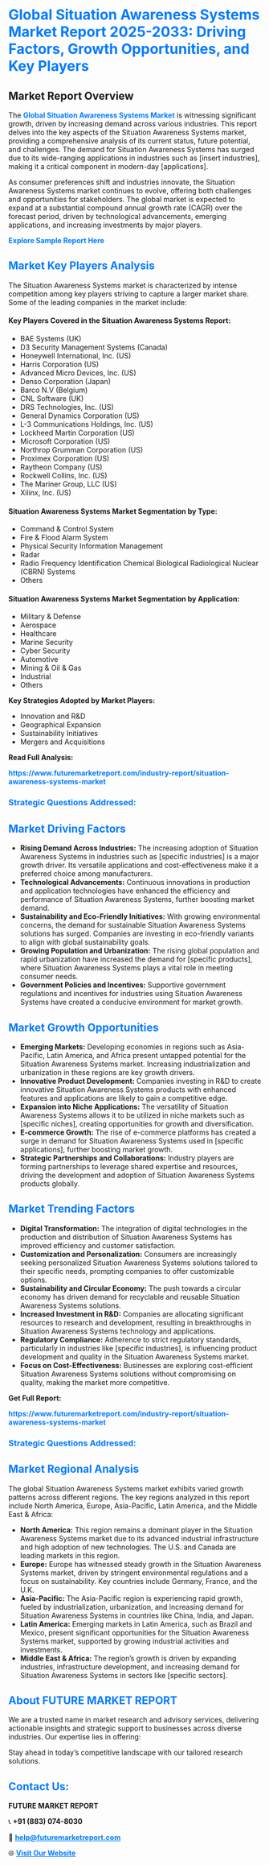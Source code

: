 <h1 style="color: #007BFF;">Global Situation Awareness Systems Market Report 2025-2033: Driving Factors, Growth Opportunities, and Key Players</h1>

<section id="overview">
<h2>Market Report Overview</h2>
<p>The <a href="https://www.futuremarketreport.com/industry-report/situation-awareness-systems-market" style="color: #007BFF; text-decoration: none;"><strong>Global Situation Awareness Systems Market</strong></a> is witnessing significant growth, driven by increasing demand across various industries. This report delves into the key aspects of the Situation Awareness Systems market, providing a comprehensive analysis of its current status, future potential, and challenges. The demand for Situation Awareness Systems has surged due to its wide-ranging applications in industries such as [insert industries], making it a critical component in modern-day [applications].</p>
<p>As consumer preferences shift and industries innovate, the Situation Awareness Systems market continues to evolve, offering both challenges and opportunities for stakeholders. The global market is expected to expand at a substantial compound annual growth rate (CAGR) over the forecast period, driven by technological advancements, emerging applications, and increasing investments by major players.</p>
</section>

<section id="overview">
<p><a href="https://www.futuremarketreport.com/request-sample/reportId=98671" style="color: #007BFF; text-decoration: none;"><strong>Explore Sample Report Here</strong></a></p>
</section>

<section id="key-players">
<h2 style="color: #007BFF;">Market Key Players Analysis</h2>
<p>The Situation Awareness Systems market is characterized by intense competition among key players striving to capture a larger market share. Some of the leading companies in the market include:</p>
<h4>Key Players Covered in the Situation Awareness Systems Report:</h4>
<ul><li>BAE Systems (UK)</li><li>D3 Security Management Systems (Canada)</li><li>Honeywell International, Inc. (US)</li><li>Harris Corporation (US)</li><li>Advanced Micro Devices, Inc. (US)</li><li>Denso Corporation (Japan)</li><li>Barco N.V (Belgium)</li><li>CNL Software (UK)</li><li>DRS Technologies, Inc. (US)</li><li>General Dynamics Corporation (US)</li><li>L-3 Communications Holdings, Inc. (US)</li><li>Lockheed Martin Corporation (US)</li><li>Microsoft Corporation (US)</li><li>Northrop Grumman Corporation (US)</li><li>Proximex Corporation (US)</li><li>Raytheon Company (US)</li><li>Rockwell Collins, Inc. (US)</li><li>The Mariner Group, LLC (US)</li><li>Xilinx, Inc. (US)</li></ul>
<h4>Situation Awareness Systems Market Segmentation by Type:</h4>
<ul><li>Command &amp; Control System</li><li>Fire &amp; Flood Alarm System</li><li>Physical Security Information Management</li><li>Radar</li><li>Radio Frequency Identification Chemical Biological Radiological Nuclear (CBRN) Systems</li><li>Others</li></ul>

<h4>Situation Awareness Systems Market Segmentation by Application:</h4>
<ul><li>Military &amp; Defense</li><li>Aerospace</li><li>Healthcare</li><li>Marine Security</li><li>Cyber Security</li><li>Automotive</li><li>Mining &amp; Oil &amp; Gas</li><li>Industrial</li><li>Others</li></ul>
<p><strong>Key Strategies Adopted by Market Players:</strong></p>
<ul>
<li>Innovation and R&D</li>
<li>Geographical Expansion</li>
<li>Sustainability Initiatives</li>
<li>Mergers and Acquisitions</li>
</ul>
</section>

<section>
<p><strong>Read Full Analysis: </strong></p><a href="https://www.futuremarketreport.com/industry-report/situation-awareness-systems-market" style="color: #007BFF; text-decoration: none;"><strong>https://www.futuremarketreport.com/industry-report/situation-awareness-systems-market</strong></a>
<h3 style="color: #007BFF;">Strategic Questions Addressed:</h3>
</section>

<section id="driving-factors">
<h2 style="color: #007BFF;">Market Driving Factors</h2>
<ul>
<li><strong>Rising Demand Across Industries:</strong> The increasing adoption of Situation Awareness Systems in industries such as [specific industries] is a major growth driver. Its versatile applications and cost-effectiveness make it a preferred choice among manufacturers.</li>
<li><strong>Technological Advancements:</strong> Continuous innovations in production and application technologies have enhanced the efficiency and performance of Situation Awareness Systems, further boosting market demand.</li>
<li><strong>Sustainability and Eco-Friendly Initiatives:</strong> With growing environmental concerns, the demand for sustainable Situation Awareness Systems solutions has surged. Companies are investing in eco-friendly variants to align with global sustainability goals.</li>
<li><strong>Growing Population and Urbanization:</strong> The rising global population and rapid urbanization have increased the demand for [specific products], where Situation Awareness Systems plays a vital role in meeting consumer needs.</li>
<li><strong>Government Policies and Incentives:</strong> Supportive government regulations and incentives for industries using Situation Awareness Systems have created a conducive environment for market growth.</li>
</ul>
</section>

<section id="growth-opportunities">
<h2 style="color: #007BFF;">Market Growth Opportunities</h2>
<ul>
<li><strong>Emerging Markets:</strong> Developing economies in regions such as Asia-Pacific, Latin America, and Africa present untapped potential for the Situation Awareness Systems market. Increasing industrialization and urbanization in these regions are key growth drivers.</li>
<li><strong>Innovative Product Development:</strong> Companies investing in R&D to create innovative Situation Awareness Systems products with enhanced features and applications are likely to gain a competitive edge.</li>
<li><strong>Expansion into Niche Applications:</strong> The versatility of Situation Awareness Systems allows it to be utilized in niche markets such as [specific niches], creating opportunities for growth and diversification.</li>
<li><strong>E-commerce Growth:</strong> The rise of e-commerce platforms has created a surge in demand for Situation Awareness Systems used in [specific applications], further boosting market growth.</li>
<li><strong>Strategic Partnerships and Collaborations:</strong> Industry players are forming partnerships to leverage shared expertise and resources, driving the development and adoption of Situation Awareness Systems products globally.</li>
</ul>
</section>

<section id="trending-factors">
<h2 style="color: #007BFF;">Market Trending Factors</h2>
<ul>
<li><strong>Digital Transformation:</strong> The integration of digital technologies in the production and distribution of Situation Awareness Systems has improved efficiency and customer satisfaction.</li>
<li><strong>Customization and Personalization:</strong> Consumers are increasingly seeking personalized Situation Awareness Systems solutions tailored to their specific needs, prompting companies to offer customizable options.</li>
<li><strong>Sustainability and Circular Economy:</strong> The push towards a circular economy has driven demand for recyclable and reusable Situation Awareness Systems solutions.</li>
<li><strong>Increased Investment in R&D:</strong> Companies are allocating significant resources to research and development, resulting in breakthroughs in Situation Awareness Systems technology and applications.</li>
<li><strong>Regulatory Compliance:</strong> Adherence to strict regulatory standards, particularly in industries like [specific industries], is influencing product development and quality in the Situation Awareness Systems market.</li>
<li><strong>Focus on Cost-Effectiveness:</strong> Businesses are exploring cost-efficient Situation Awareness Systems solutions without compromising on quality, making the market more competitive.</li>
</ul>
</section>

<section>
<p><strong>Get Full Report: </strong></p><a href="https://www.futuremarketreport.com/industry-report/situation-awareness-systems-market" style="color: #007BFF; text-decoration: none;"><strong>https://www.futuremarketreport.com/industry-report/situation-awareness-systems-market</strong></a>
<h3 style="color: #007BFF;">Strategic Questions Addressed:</h3>
</section>


<section id="regional-analysis">
<h2 style="color: #007BFF;">Market Regional Analysis</h2>
<p>The global Situation Awareness Systems market exhibits varied growth patterns across different regions. The key regions analyzed in this report include North America, Europe, Asia-Pacific, Latin America, and the Middle East & Africa:</p>
<ul>
<li><strong>North America:</strong> This region remains a dominant player in the Situation Awareness Systems market due to its advanced industrial infrastructure and high adoption of new technologies. The U.S. and Canada are leading markets in this region.</li>
<li><strong>Europe:</strong> Europe has witnessed steady growth in the Situation Awareness Systems market, driven by stringent environmental regulations and a focus on sustainability. Key countries include Germany, France, and the U.K.</li>
<li><strong>Asia-Pacific:</strong> The Asia-Pacific region is experiencing rapid growth, fueled by industrialization, urbanization, and increasing demand for Situation Awareness Systems in countries like China, India, and Japan.</li>
<li><strong>Latin America:</strong> Emerging markets in Latin America, such as Brazil and Mexico, present significant opportunities for the Situation Awareness Systems market, supported by growing industrial activities and investments.</li>
<li><strong>Middle East & Africa:</strong> The region’s growth is driven by expanding industries, infrastructure development, and increasing demand for Situation Awareness Systems in sectors like [specific sectors].</li>
</ul>
</section>

<footer>
<h2 style="color: #007BFF;">About FUTURE MARKET REPORT</h2>
<p>We are a trusted name in market research and advisory services, delivering actionable insights and strategic support to businesses across diverse industries. Our expertise lies in offering:</p>

<p>Stay ahead in today’s competitive landscape with our tailored research solutions.</p>

<h2 style="color: #007BFF;">Contact Us:</h2>
<p><strong>FUTURE MARKET REPORT</strong></p>
<p>📞 <strong>+91 (883) 074-8030</strong></p>
<p>📧 <strong><a href="mailto:help@futuremarketreport.com" style="color: #007BFF;">help@futuremarketreport.com</a></strong></p>
<p>🌐 <strong><a href="https://www.futuremarketreport.com/" style="color: #007BFF;">Visit Our Website</a></strong></p>
</footer>